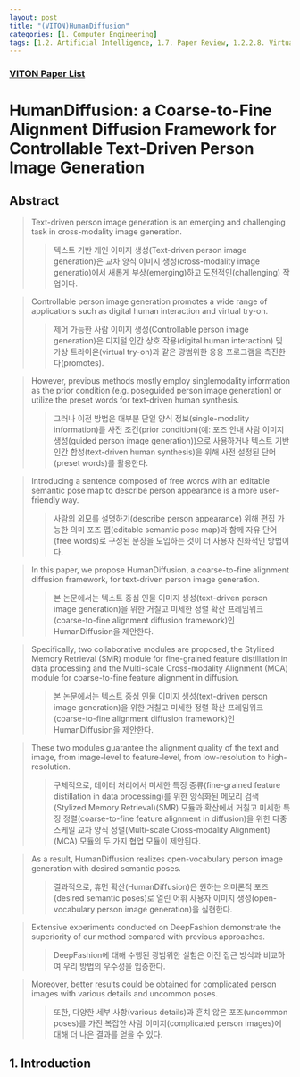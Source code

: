 ```yaml
---
layout: post
title: "(VITON)HumanDiffusion"
categories: [1. Computer Engineering]
tags: [1.2. Artificial Intelligence, 1.7. Paper Review, 1.2.2.8. Virtual Try-on]
---
```


### [VITON Paper List](https://maizer2.github.io/1.%20computer%20engineering/2022/08/01/paper-of-VITON.html)

# HumanDiffusion: a Coarse-to-Fine Alignment Diffusion Framework for Controllable Text-Driven Person Image Generation

## Abstract

> Text-driven person image generation is an emerging and challenging task in cross-modality image generation. 
>> 텍스트 기반 개인 이미지 생성(Text-driven person image generation)은 교차 양식 이미지 생성(cross-modality image generatio)에서 새롭게 부상(emerging)하고 도전적인(challenging) 작업이다. 

> Controllable person image generation promotes a wide range of applications such as digital human interaction and virtual try-on. 
>> 제어 가능한 사람 이미지 생성(Controllable person image generation)은 디지털 인간 상호 작용(digital human interaction) 및 가상 트라이온(virtual try-on)과 같은 광범위한 응용 프로그램을 촉진한다(promotes). 

> However, previous methods mostly employ singlemodality information as the prior condition (e.g. poseguided person image generation) or utilize the preset words for text-driven human synthesis. 
>> 그러나 이전 방법은 대부분 단일 양식 정보(single-modality information)를 사전 조건(prior condition)(예: 포즈 안내 사람 이미지 생성(guided person image generation))으로 사용하거나 텍스트 기반 인간 합성(text-driven human synthesis)을 위해 사전 설정된 단어(preset words)를 활용한다. 

> Introducing a sentence composed of free words with an editable semantic pose map to describe person appearance is a more user-friendly way.
>> 사람의 외모를 설명하기(describe person appearance) 위해 편집 가능한 의미 포즈 맵(editable semantic pose map)과 함께 자유 단어(free words)로 구성된 문장을 도입하는 것이 더 사용자 친화적인 방법이다.

> In this paper, we propose HumanDiffusion, a coarse-to-fine alignment diffusion framework, for text-driven person image generation. 
>> 본 논문에서는 텍스트 중심 인물 이미지 생성(text-driven person image generation)을 위한 거칠고 미세한 정렬 확산 프레임워크(coarse-to-fine alignment diffusion framework)인 HumanDiffusion을 제안한다. 

> Specifically, two collaborative modules are proposed, the Stylized Memory Retrieval (SMR) module for fine-grained feature distillation in data processing and the Multi-scale Cross-modality Alignment (MCA) module for coarse-to-fine feature alignment in diffusion. 
>> 본 논문에서는 텍스트 중심 인물 이미지 생성(text-driven person image generation)을 위한 거칠고 미세한 정렬 확산 프레임워크(coarse-to-fine alignment diffusion framework)인 HumanDiffusion을 제안한다. 

> These two modules guarantee the alignment quality of the text and image, from image-level to feature-level, from low-resolution to high-resolution. 
>> 구체적으로, 데이터 처리에서 미세한 특징 증류(fine-grained feature distillation in data processing)를 위한 양식화된 메모리 검색(Stylized Memory Retrieval)(SMR) 모듈과 확산에서 거칠고 미세한 특징 정렬(coarse-to-fine feature alignment in diffusion)을 위한 다중 스케일 교차 양식 정렬(Multi-scale Cross-modality Alignment)(MCA) 모듈의 두 가지 협업 모듈이 제안된다. 

> As a result, HumanDiffusion realizes open-vocabulary person image generation with desired semantic poses. 
>> 결과적으로, 휴먼 확산(HumanDiffusion)은 원하는 의미론적 포즈(desired semantic poses)로 열린 어휘 사용자 이미지 생성(open-vocabulary person image generation)을 실현한다. 

> Extensive experiments conducted on  DeepFashion demonstrate the superiority of our method compared with previous approaches.
>> DeepFashion에 대해 수행된 광범위한 실험은 이전 접근 방식과 비교하여 우리 방법의 우수성을 입증한다.

> Moreover, better results could be obtained for complicated person images with various details and uncommon poses.
>> 또한, 다양한 세부 사항(various details)과 흔치 않은 포즈(uncommon poses)를 가진 복잡한 사람 이미지(complicated person images)에 대해 더 나은 결과를 얻을 수 있다.

## 1. Introduction

